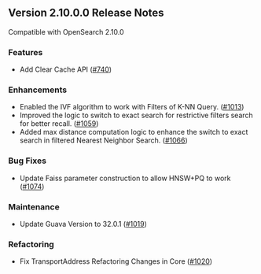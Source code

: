 ## Version 2.10.0.0 Release Notes

Compatible with OpenSearch 2.10.0

### Features
* Add Clear Cache API ([#740](https://github.com/opensearch-project/k-NN/pull/740))
### Enhancements
* Enabled the IVF algorithm to work with Filters of K-NN Query. ([#1013](https://github.com/opensearch-project/k-NN/pull/1013))
* Improved the logic to switch to exact search for restrictive filters search for better recall. ([#1059](https://github.com/opensearch-project/k-NN/pull/1059))
* Added max distance computation logic to enhance the switch to exact search in filtered Nearest Neighbor Search. ([#1066](https://github.com/opensearch-project/k-NN/pull/1066))
### Bug Fixes
* Update Faiss parameter construction to allow HNSW+PQ to work ([#1074](https://github.com/opensearch-project/k-NN/pull/1074))
### Maintenance
* Update Guava Version to 32.0.1 ([#1019](https://github.com/opensearch-project/k-NN/pull/1019))
### Refactoring
* Fix TransportAddress Refactoring Changes in Core ([#1020](https://github.com/opensearch-project/k-NN/pull/1020))
